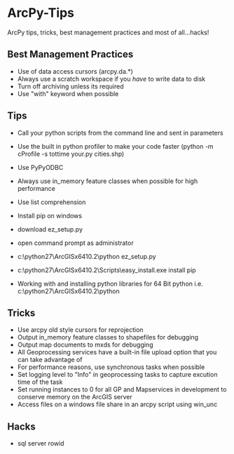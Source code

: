 ArcPy-Tips
==========

ArcPy tips, tricks, best management practices and most of all...hacks!

## Best Management Practices
* Use of data access cursors (arcpy.da.*)
* Always use a scratch workspace if you _have_ to write data to disk
* Turn off archiving unless its required
* Use "with" keyword when possible

## Tips
* Call your python scripts from the command line and sent in parameters
* Use the built in python profiler to make your code faster (python -m cProfile -s tottime your.py cities.shp)
* Use PyPyODBC
* Always use in_memory feature classes when possible for high performance
* Use list comprehension 
* Install pip on windows
*   download ez_setup.py 
*   open command prompt as administrator
*   c:\python27\ArcGISx6410.2\python ez_setup.py
*   c:\python27\ArcGISx6410.2\Scripts\easy_install.exe install pip

* Working with and installing python libraries for 64 Bit python i.e. c:\python27\ArcGISx6410.2\python

## Tricks
* Use arcpy old style cursors for reprojection
* Output in_memory feature classes to shapefiles for debugging
* Output map documents to mxds for debugging
* All Geoprocessing services have a built-in file upload option that you can take advantage of
* For performance reasons, use synchronous tasks when possible
* Set logging level to "Info" in geoprocessing tasks to capture excution time of the task
* Set running instances to 0 for all GP and Mapservices in development to conserve memory on the ArcGIS server
* Access files on a windows file share in an arcpy script using win_unc

## Hacks
* sql server rowid 
